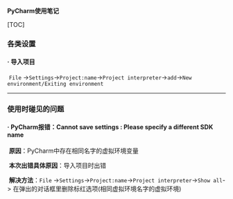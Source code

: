 **PyCharm使用笔记**

[TOC]

### 各类设置

#### · 导入项目

​	`File` ->`Settings`->`Project:name`->`Project interpreter`->`add`->`New environment/Exiting environment`



------



### 使用时碰见的问题

#### · PyCharm报错：Cannot save settings : Please specify a different SDK name

​	**原因**：PyCharm中存在相同名字的虚拟环境变量

​	**本次出错具体原因**：导入项目时出错

​	**解决方法**：`File` ->`Settings`->`Project:name`->`Project interpreter`->`Show all`-> 在弹出的对话框里删除标红选项(相同虚拟环境名字的虚拟环境)